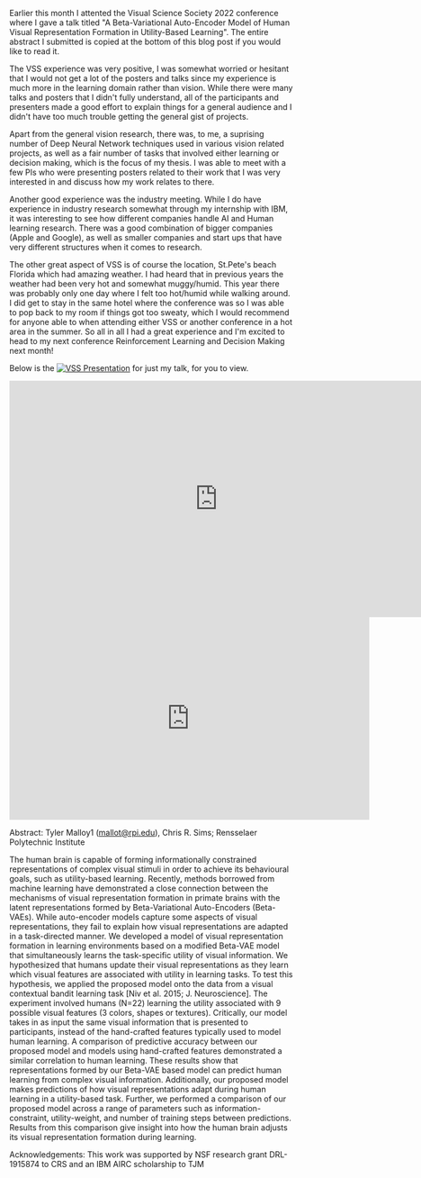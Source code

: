 Earlier this month I attented the Visual Science Society 2022 conference where I gave a talk titled "A Beta-Variational Auto-Encoder Model of Human Visual Representation Formation in Utility-Based Learning". The entire abstract I submitted is copied at the bottom of this blog post if you would like to read it.

The VSS experience was very positive, I was somewhat worried or hesitant that I would not get a lot of the posters and talks since my experience is much more in the learning domain rather than vision. While there were many talks and posters that I didn't fully understand, all of the participants and presenters made a good effort to explain things for a general audience and I didn't have too much trouble getting the general gist of projects.  

Apart from the general vision research, there was, to me, a suprising number of Deep Neural Network techniques used in various vision related projects, as well as a fair number of tasks that involved either learning or decision making, which is the focus of my thesis. I was able to meet with a few PIs who were presenting posters related to their work that I was very interested in and discuss how my work relates to there. 

Another good experience was the industry meeting. While I do have experience in industry research somewhat through my internship with IBM, it was interesting to see how different companies handle AI and Human learning research. There was a good combination of bigger companies (Apple and Google), as well as smaller companies and start ups that have very different structures when it comes to research. 

The other great aspect of VSS is of course the location, St.Pete's beach Florida which had amazing weather. I had heard that in previous years the weather had been very hot and somewhat muggy/humid. This year there was probably only one day where I felt too hot/humid while walking around. I did get to stay in the same hotel where the conference was so I was able to pop back to my room if things got too sweaty, which I would recommend for anyone able to when attending either VSS or another conference in a hot area in the summer. So all in all I had a great experience and I'm excited to head to my next conference Reinforcement Learning and Decision Making next month! 

Below is the [![VSS Presentation](https://www.youtube.com/watch?v=g0KcUqXB43U0.jpg)](https://www.youtube.com/watch?v=g0KcUqXB43U "VSS Presentation") for just my talk, for you to view. 

<iframe width="740" height="420" src="https://www.youtube.com/embed/watch?v=g0KcUqXB43U" frameborder="0" allowfullscreen> 
</iframe>

<iframe id="ytplayer" type="text/html" width="640" height="360"
  src="https://www.youtube.com/watch?v=g0KcUqXB43U0?autoplay=1&origin=http:///tylerjamesmalloy.github.io/ty-malloy/2022/05/28/VSS-2022.html"
  frameborder="0"></iframe>

Abstract: 
Tyler Malloy1 (mallot@rpi.edu), Chris R. Sims; Rensselaer Polytechnic Institute

The human brain is capable of forming informationally constrained representations of complex visual stimuli in order to achieve its behavioural goals, such as utility-based learning. Recently, methods borrowed from machine learning have demonstrated a close connection between the mechanisms of visual representation formation in primate brains with the latent representations formed by Beta-Variational Auto-Encoders (Beta-VAEs). While auto-encoder models capture some aspects of visual representations, they fail to explain how visual representations are adapted in a task-directed manner. We developed a model of visual representation formation in learning environments based on a modified Beta-VAE model that simultaneously learns the task-specific utility of visual information. We hypothesized that humans update their visual representations as they learn which visual features are associated with utility in learning tasks. To test this hypothesis, we applied the proposed model onto the data from a visual contextual bandit learning task [Niv et al. 2015; J. Neuroscience]. The experiment involved humans (N=22) learning the utility associated with 9 possible visual features (3 colors, shapes or textures). Critically, our model takes in as input the same visual information that is presented to participants, instead of the hand-crafted features typically used to model human learning. A comparison of predictive accuracy between our proposed model and models using hand-crafted features demonstrated a similar correlation to human learning. These results show that representations formed by our Beta-VAE based model can predict human learning from complex visual information. Additionally, our proposed model makes predictions of how visual representations adapt during human learning in a utility-based task. Further, we performed a comparison of our proposed model across a range of parameters such as information-constraint, utility-weight, and number of training steps between predictions. Results from this comparison give insight into how the human brain adjusts its visual representation formation during learning.

Acknowledgements: This work was supported by NSF research grant DRL-1915874 to CRS and an IBM AIRC scholarship to TJM
